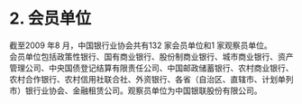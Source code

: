 # 2. 会员单位

截至2009 年8 月，中国银行业协会共有132 家会员单位和1 家观察员单位。<br />
    会员单位包括政策性银行、国有商业银行、股份制商业银行、城市商业银行、资产<br />
    管理公司、中央国债登记结算有限责任公司、中国邮政储蓄银行、农村商业银行、<br />
    农村合作银行、农村信用社联合社、外资银行、各省（自治区、直辖市、计划单列<br />
  市）银行业协会、金融租赁公司。观察员单位为中国银联股份有限公司。